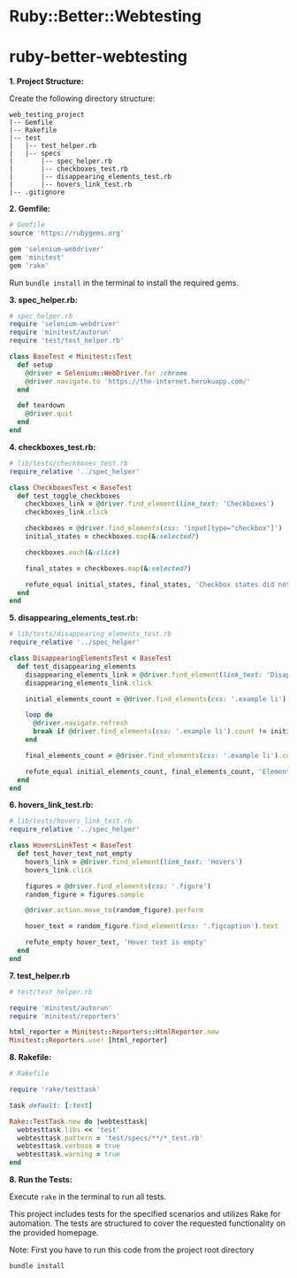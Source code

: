 # Ruby::Better::Webtesting

# ruby-better-webtesting

**1. Project Structure:**

Create the following directory structure:

```
web_testing_project
|-- Gemfile
|-- Rakefile
|-- test
|   |-- test_helper.rb
|   |-- specs
|       |-- spec_helper.rb
|       |-- checkboxes_test.rb
|       |-- disappearing_elements_test.rb
|       |-- hovers_link_test.rb
|-- .gitignore
```

**2. Gemfile:**

```ruby
# Gemfile
source 'https://rubygems.org'

gem 'selenium-webdriver'
gem 'minitest'
gem 'rake'
```

Run `bundle install` in the terminal to install the required gems.

**3. spec_helper.rb:**

```ruby
# spec_helper.rb
require 'selenium-webdriver'
require 'minitest/autorun'
require 'test/test_helper.rb'

class BaseTest < Minitest::Test
  def setup
    @driver = Selenium::WebDriver.for :chrome
    @driver.navigate.to 'https://the-internet.herokuapp.com/'
  end

  def teardown
    @driver.quit
  end
end
```

**4. checkboxes_test.rb:**

```ruby
# lib/tests/checkboxes_test.rb
require_relative '../spec_helper'

class CheckboxesTest < BaseTest
  def test_toggle_checkboxes
    checkboxes_link = @driver.find_element(link_text: 'Checkboxes')
    checkboxes_link.click

    checkboxes = @driver.find_elements(css: 'input[type="checkbox"]')
    initial_states = checkboxes.map(&:selected?)

    checkboxes.each(&:click)

    final_states = checkboxes.map(&:selected?)

    refute_equal initial_states, final_states, 'Checkbox states did not toggle'
  end
end
```

**5. disappearing_elements_test.rb:**

```ruby
# lib/tests/disappearing_elements_test.rb
require_relative '../spec_helper'

class DisappearingElementsTest < BaseTest
  def test_disappearing_elements
    disappearing_elements_link = @driver.find_element(link_text: 'Disappearing Elements')
    disappearing_elements_link.click

    initial_elements_count = @driver.find_elements(css: '.example li').count

    loop do
      @driver.navigate.refresh
      break if @driver.find_elements(css: '.example li').count != initial_elements_count
    end

    final_elements_count = @driver.find_elements(css: '.example li').count

    refute_equal initial_elements_count, final_elements_count, 'Element count did not change'
  end
end
```

**6. hovers_link_test.rb:**

```ruby
# lib/tests/hovers_link_test.rb
require_relative '../spec_helper'

class HoversLinkTest < BaseTest
  def test_hover_text_not_empty
    hovers_link = @driver.find_element(link_text: 'Hovers')
    hovers_link.click

    figures = @driver.find_elements(css: '.figure')
    random_figure = figures.sample

    @driver.action.move_to(random_figure).perform

    hover_text = random_figure.find_element(css: '.figcaption').text

    refute_empty hover_text, 'Hover text is empty'
  end
end
```

**7. test_helper.rb**

```ruby
# test/test_helper.rb

require 'minitest/autorun'
require 'minitest/reporters'

html_reporter = Minitest::Reporters::HtmlReporter.new
Minitest::Reporters.use! [html_reporter]
```

**8. Rakefile:**

```ruby
# Rakefile

require 'rake/testtask'

task default: [:test]

Rake::TestTask.new do |webtesttask|
  webtesttask.libs << 'test'
  webtesttask.pattern = 'test/specs/**/*_test.rb'
  webtesttask.verbose = true
  webtesttask.warning = true
end
```

**8. Run the Tests:**

Execute `rake` in the terminal to run all tests.

This project includes tests for the specified scenarios and utilizes Rake for automation. The tests are structured to cover the requested functionality on the provided homepage.

Note: First you have to run this code from the project root directory
```bash
bundle install
```
